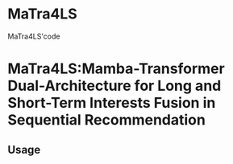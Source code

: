 # MaTra4LS
MaTra4LS'code

# MaTra4LS:Mamba-Transformer Dual-Architecture for Long and Short-Term Interests Fusion in Sequential Recommendation
## Usage
